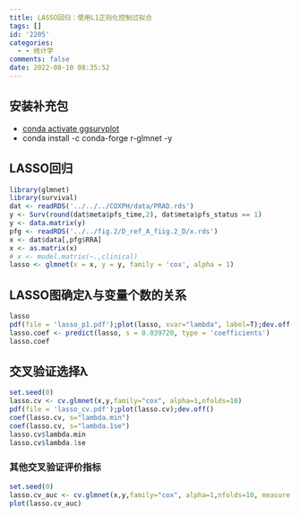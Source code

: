 ```yaml
---
title: LASSO回归：使用L1正则化控制过拟合
tags: []
id: '2205'
categories:
  - - 统计学
comments: false
date: 2022-08-10 08:35:52
---
```


## 安装补充包

*   [conda activate ggsurvplot](https://occdn.limour.top/2112.html)
*   conda install -c conda-forge r-glmnet -y

## LASSO回归

```R
library(glmnet)
library(survival)
dat <- readRDS('../../../COXPH/data/PRAD.rds')
y <- Surv(round(dat$meta$pfs_time,2), dat$meta$pfs_status == 1)
y <- data.matrix(y)
pfg <- readRDS('../../fig.2/D_ref_A_fiig.2_D/x.rds')
x <- dat$data[,pfg$RRA]
x <- as.matrix(x)
# x <- model.matrix(~.,clinical)
lasso <- glmnet(x = x, y = y, family = 'cox', alpha = 1)
```

## LASSO图确定λ与变量个数的关系

```R
lasso
pdf(file = 'lasso_p1.pdf');plot(lasso, xvar="lambda", label=T);dev.off()
lasso.coef <- predict(lasso, s = 0.039720, type = 'coefficients')
lasso.coef
```

## 交叉验证选择λ

```R
set.seed(0)
lasso.cv <- cv.glmnet(x,y,family="cox", alpha=1,nfolds=10)
pdf(file = 'lasso_cv.pdf');plot(lasso.cv);dev.off()
coef(lasso.cv, s="lambda.min")
coef(lasso.cv, s="lambda.1se")
lasso.cv$lambda.min
lasso.cv$lambda.1se
```

### 其他交叉验证评价指标

```R
set.seed(0)
lasso.cv_auc <- cv.glmnet(x,y,family="cox", alpha=1,nfolds=10, measure = 'auc')
plot(lasso.cv_auc)
```